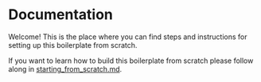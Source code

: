 # Documentation

Welcome! This is the place where you can find steps and instructions for setting up this boilerplate from scratch.

If you want to learn how to build this boilerplate from scratch please follow along in [starting_from_scratch.md](starting_from_scratch.md).
